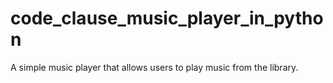 # code_clause_music_player_in_python
A simple music player that allows users to play music from the library.
